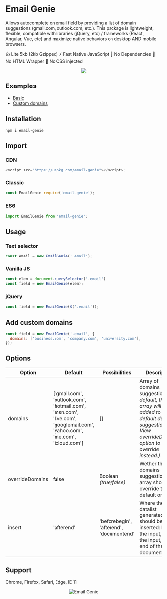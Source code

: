 # Email Genie
Allows autocomplete on email field by providing a list of domain suggestions (gmail.com, outlook.com, etc.). This package is lightweight, flexible, compatible with libraries (jQuery, etc) / frameworks (React, Angular, Vue, etc) and maximize native behaviors on desktop AND mobile browsers.

👍 Lite 5kb (2kb Gzipped)
⚡ Fast Native JavaScript
🚫 No Dependencies
🚫 No HTML Wrapper
🚫 No CSS injected

<p align="center">
  <img src="https://media.giphy.com/media/RJsurNsgJeaMGkIyz9/giphy.gif">
</p>

Examples
-----
- [Basic](https://codepen.io/smnarnold/pen/bGGPvZo)
- [Custom domains](https://codepen.io/smnarnold/pen/bGGPMba)

Installation
-----
```shell
npm i email-genie
```
Import
-----
### CDN
```js
<script src="https://unpkg.com/email-genie"></script>;
```
### Classic
```js
const EmailGenie require('email-genie');
```
### ES6
```js
import EmailGenie from 'email-genie';
```

Usage
-----
### Text selector
```js
const email = new EmailGenie('.email');
```

### Vanilla JS
```js
const elem = document.querySelector('.email')
const field = new EmailGenie(elem);
```

### jQuery
```js
const field = new EmailGenie($('.email'));
```

Add custom domains
-----
```js
const field = new EmailGenie('.email', {
  domains: ['business.com', 'company.com', 'university.com'],
});
```

Options
-----
| Option  | Default | Possibilities | Description |
| ------- | ------- | ------------- | ----------- |
| domains | ['gmail.com', 'outlook.com', 'hotmail.com', 'msn.com', 'live.com', 'googlemail.com', 'yahoo.com', 'me.com', 'icloud.com'] | [] | Array of domains suggestions. _(By default, this array will be added to the default domains suggestions. View overrideDomains option to override instead.)_ |
| overrideDomains | false | Boolean _(true/false)_ | Wether the domains suggestions array should override the default one. |
| insert | 'afterend' | 'beforebegin', 'afterend', 'documentend'  | Where the datalist generated should be inserted: Before the input, after the input, at the end of the document. |

Support
-----
Chrome, Firefox, Safari, Edge, IE 11

<p align="center">
  <img src="https://i.smnarnold.com/email-genie/email-genie-logo.png" alt="Email Genie">
</p>

